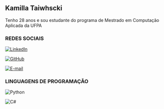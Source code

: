
## Kamilla Taiwhscki
Tenho 28 anos e sou estudante do programa de Mestrado em Computação Aplicada da UFPA


### REDES SOCIAIS

[![LinkedIn](https://img.shields.io/badge/LinkedIn-0077B5?style=for-the-badge&logo=linkedin&logoColor=white)](https://www.linkedin.com/in/kamillataiwhscki/)

[![GitHub](https://img.shields.io/badge/GitHub-100000?style=for-the-badge&logo=github&logoColor=white)](https://github.com/kamillataiwhscki)

[![E-mail](https://img.shields.io/badge/-Email-000?style=for-the-badge&logo=microsoft-outlook&logoColor=007BFF)](mailto:kamillataiwhscki@gmail.com)

### LINGUAGENS DE PROGRAMAÇÃO


![Python](https://img.shields.io/badge/python-3670A0?style=for-the-badge&logo=python&logoColor=ffdd54)

![C#](https://img.shields.io/badge/C-00599C?style=for-the-badge&logo=c&logoColor=white)

